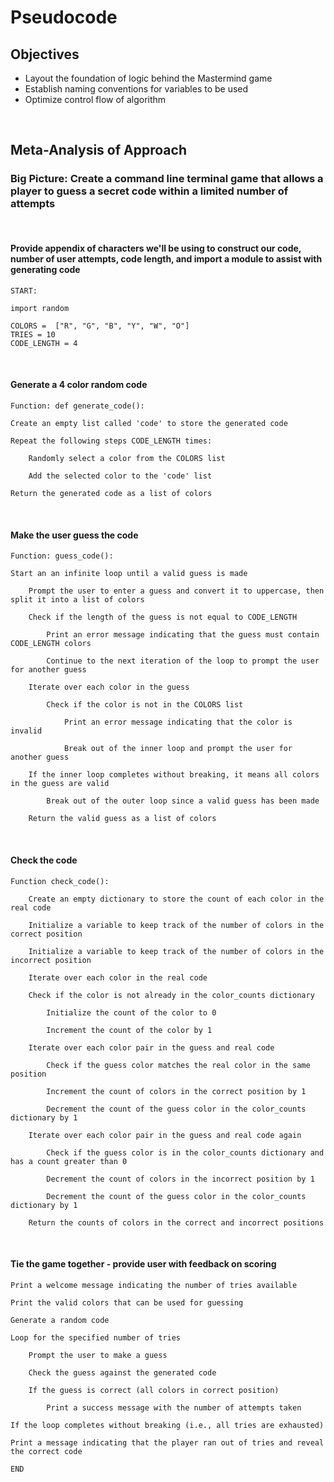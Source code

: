 # Pseudocode

## Objectives
- Layout the foundation of logic behind the Mastermind game
- Establish naming conventions for variables to be used
- Optimize control flow of algorithm

<br> 


## Meta-Analysis of Approach 

### Big Picture: Create a command line terminal game that allows a player to guess a secret code within a limited number of attempts

<br>

#### Provide appendix of characters we'll be using to construct our code, number of user attempts, code length, and import a module to assist with generating code

```
START:

import random

COLORS =  ["R", "G", "B", "Y", "W", "O"]
TRIES = 10
CODE_LENGTH = 4
```

<br>

#### Generate a 4 color random code
```
Function: def generate_code(): 

Create an empty list called 'code' to store the generated code

Repeat the following steps CODE_LENGTH times:

    Randomly select a color from the COLORS list

    Add the selected color to the 'code' list

Return the generated code as a list of colors
```

<br>

#### Make the user guess the code
```
Function: guess_code():

Start an an infinite loop until a valid guess is made

    Prompt the user to enter a guess and convert it to uppercase, then split it into a list of colors

    Check if the length of the guess is not equal to CODE_LENGTH

        Print an error message indicating that the guess must contain CODE_LENGTH colors

        Continue to the next iteration of the loop to prompt the user for another guess

    Iterate over each color in the guess

        Check if the color is not in the COLORS list

            Print an error message indicating that the color is invalid

            Break out of the inner loop and prompt the user for another guess

    If the inner loop completes without breaking, it means all colors in the guess are valid

        Break out of the outer loop since a valid guess has been made

    Return the valid guess as a list of colors
```

<br>

#### Check the code
```
Function check_code():

    Create an empty dictionary to store the count of each color in the real code

    Initialize a variable to keep track of the number of colors in the correct position

    Initialize a variable to keep track of the number of colors in the incorrect position

    Iterate over each color in the real code

    Check if the color is not already in the color_counts dictionary

        Initialize the count of the color to 0

        Increment the count of the color by 1
    
    Iterate over each color pair in the guess and real code

        Check if the guess color matches the real color in the same position

        Increment the count of colors in the correct position by 1

        Decrement the count of the guess color in the color_counts dictionary by 1

    Iterate over each color pair in the guess and real code again

        Check if the guess color is in the color_counts dictionary and has a count greater than 0

        Decrement the count of colors in the incorrect position by 1

        Decrement the count of the guess color in the color_counts dictionary by 1

    Return the counts of colors in the correct and incorrect positions
```

<br>

#### Tie the game together - provide user with feedback on scoring
```
Print a welcome message indicating the number of tries available

Print the valid colors that can be used for guessing

Generate a random code

Loop for the specified number of tries

    Prompt the user to make a guess

    Check the guess against the generated code

    If the guess is correct (all colors in correct position)

        Print a success message with the number of attempts taken

If the loop completes without breaking (i.e., all tries are exhausted)

Print a message indicating that the player ran out of tries and reveal the correct code

END
```     




            






